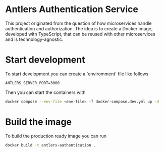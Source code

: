 # Antlers Authentication Service

This project originated from the question of how microservices handle
authentication and authorization. The idea is to create a Docker image,
developed with TypeScript, that can be reused with other microservices and is
technology-agnostic.

# Start development

To start development you can create a 'enviromment' file like follows

```
ANTLERS_SERVER_PORT=3000
```

Then you can start the containers with

```bash
docker compose --env-file <env-file> -f docker-compose.dev.yml up -d
```

# Build the image

To build the production ready image you can run

```bash
docker build -t antlers-authentication .
```
